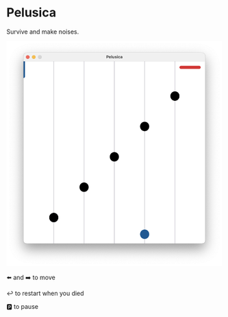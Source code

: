 # Pelusica
Survive and make noises.

![Playing Pelusica](canvas.png)

⬅️ and ➡️ to move

↩️ to restart when you died

🅿️ to pause
